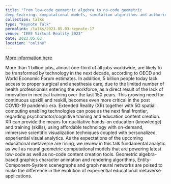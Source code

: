 ```yaml
---
title: "From low-code geometric algebra to no-code geometric 
deep learning: computational models, simulation algorithms and authoring platforms for immersive scientific visualization, experiential visual analytics and the upcoming educational metaverse"
collection: talks
type: "Keynote Talk"
permalink: /talks/2023.05.03-keynote-17
venue: "IEEE Virtual Reality 2023"
date: 2023.05.03
location: "online"
---
```


[More information here](https://papagiannakis.github.io/files/GP-IEEEVRkeynote2023.pdf)

More than 1 billion jobs, almost one-third of all jobs worldwide, are likely to be transformed by technology in the next decade, according to OECD and World Economic Forum estimates. In addition, 5 billion people today lack access to proper surgical and anesthesia care, due to the limited number of health professionals entering the workforce, as a direct result of the lack of innovation in medical training over the last 150 years. 
This growing need for continuous upskill and reskill, becomes even more critical in the post COVID-19 pandemic era. Extended Reality (XR) together with 5G spatial computing enabling technologies can pose as the next final frontier, regarding psychomotor/cognitive training and education content creation. XR can provide the means for qualitative hands-on education (knowledge) and training (skills), using affordable technology with on-demand, immersive scientific visualization techniques coupled with personalized, experiential visual analytics. As the expectations of the upcoming educational metaverse are rising, we review in this talk fundamental analytic as well as neural geometric computational models that are powering latest low-code as well as no-code content creation tools. Geometric algebra-based graphics character animation and rendering algorithms, Entity-Component-System scenegraphs and graph neural networks are poised to make the difference in the evolution of experiential educational metaverse applications.

